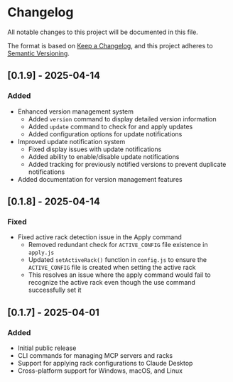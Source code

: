 # Changelog

All notable changes to this project will be documented in this file.

The format is based on [Keep a Changelog](https://keepachangelog.com/en/1.0.0/),
and this project adheres to [Semantic Versioning](https://semver.org/spec/v2.0.0.html).

## [0.1.9] - 2025-04-14

### Added

- Enhanced version management system
  - Added `version` command to display detailed version information
  - Added `update` command to check for and apply updates
  - Added configuration options for update notifications
- Improved update notification system
  - Fixed display issues with update notifications
  - Added ability to enable/disable update notifications
  - Added tracking for previously notified versions to prevent duplicate notifications
- Added documentation for version management features

## [0.1.8] - 2025-04-14

### Fixed

- Fixed active rack detection issue in the Apply command
  - Removed redundant check for `ACTIVE_CONFIG` file existence in `apply.js`
  - Updated `setActiveRack()` function in `config.js` to ensure the `ACTIVE_CONFIG` file is created when setting the active rack
  - This resolves an issue where the apply command would fail to recognize the active rack even though the use command successfully set it

## [0.1.7] - 2025-04-01

### Added

- Initial public release
- CLI commands for managing MCP servers and racks
- Support for applying rack configurations to Claude Desktop
- Cross-platform support for Windows, macOS, and Linux